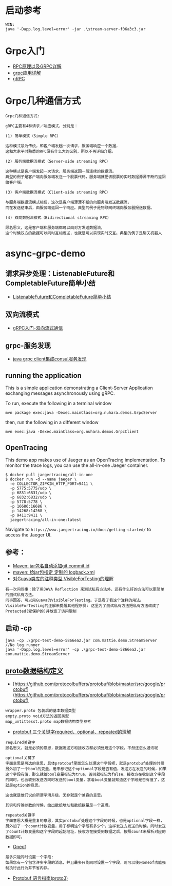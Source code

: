 # 启动参考
```
WIN:
java '-Dapp.log.level=error' -jar .\stream-server-f06a3c3.jar
```
# Grpc入门
- [RPC原理以及GRPC详解](https://www.cnblogs.com/awesomeHai/p/liuhai.html)
- [grpc应用详解](https://www.jianshu.com/p/5e75b20a267f)
- [gRPC](https://blog.csdn.net/xuduorui/article/details/78278808)

# Grpc几种通信方式
```
Grpc几种通信方式:

gRPC主要有4种请求／响应模式，分别是：

(1) 简单模式（Simple RPC）

这种模式最为传统，即客户端发起一次请求，服务端响应一个数据，
这和大家平时熟悉的RPC没有什么大的区别，所以不再详细介绍。

(2) 服务端数据流模式（Server-side streaming RPC）

这种模式是客户端发起一次请求，服务端返回一段连续的数据流。
典型的例子是客户端向服务端发送一个股票代码，服务端就把该股票的实时数据源源不断的返回给客户端。

(3) 客户端数据流模式（Client-side streaming RPC）

与服务端数据流模式相反，这次是客户端源源不断的向服务端发送数据流，
而在发送结束后，由服务端返回一个响应。典型的例子是物联网终端向服务器报送数据。

(4) 双向数据流模式（Bidirectional streaming RPC）

顾名思义，这是客户端和服务端都可以向对方发送数据流，
这个时候双方的数据可以同时互相发送，也就是可以实现实时交互。典型的例子是聊天机器人

```

# async-grpc-demo

## 请求异步处理：ListenableFuture和CompletableFuture简单小结 
- [ListenableFuture和CompletableFuture简单小结](https://blog.csdn.net/Androidlushangderen/article/details/80372711)

## 双向流模式
- [gRPC入门-双向流式通信](https://www.jianshu.com/p/323806eb91bb)

## grpc-服务发现
- [java grpc client集成consul服务发现](https://www.jianshu.com/p/997505834bf5)

## running the application

This is a simple application demonstrating a Client-Server Application exchanging messages asynchronously using gRPC.

To run, execute the following in a terminal window

```shell
mvn package exec:java -Dexec.mainClass=org.nuhara.demos.GrpcServer
```

then, run the following in a different window

```shell
mvn exec:java -Dexec.mainClass=org.nuhara.demos.GrpcClient
```

## OpenTracing

This demo app makes use of Jaeger as an OpenTracing implementation.  To monitor the trace logs, you can use the all-in-one Jaeger container.

```shell
$ docker pull jaegertracing/all-in-one
$ docker run -d --name jaeger \
  -e COLLECTOR_ZIPKIN_HTTP_PORT=9411 \
  -p 5775:5775/udp \
  -p 6831:6831/udp \
  -p 6832:6832/udp \
  -p 5778:5778 \
  -p 16686:16686 \
  -p 14268:14268 \
  -p 9411:9411 \
  jaegertracing/all-in-one:latest
```
Navigate to ```https://www.jaegertracing.io/docs/getting-started/``` to access the Jaeger UI.

## 参考：
- [Maven: jar包名自动添加git commit id](https://blog.csdn.net/wuzhimang/article/details/79393815)
- [maven: 给jar包指定 定制的 logback.xml](https://blog.csdn.net/bigtree_3721/article/details/81289144)
- [对Guava类库的注释类型 VisibleForTesting的理解](https://www.cnblogs.com/yanlongpankow/p/6240563.html)
```
有一次问同事：除了用JAVA Reflection 来测试私有方法外，还有什么好的方法可以更简单的测试私有方法。
同事回答，可以用Guava的VisibleForTesting。于是看了看这个注释的用法。
VisibleForTesting的注解来提醒其他程序员: 这里为了测试私有方法把私有方法改成了Protected(受保护的)并放宽了访问限制
```
## 启动 -cp
```
java -cp .\grpc-test-demo-5866ea2.jar com.mattie.demo.StreamServer
//No log runner
java '-Dapp.log.level=error' -cp .\grpc-test-demo-5866ea2.jar com.mattie.demo.StreamServer
```

## [proto数据结构定义](https://github.com/protocolbuffers/protobuf/blob/master/src/google/protobuf)
- [https://github.com/protocolbuffers/protobuf/blob/master/src/google/protobuf](https://github.com/protocolbuffers/protobuf/blob/master/src/google/protobuf)
```
wrapper.proto 包装后的基本数据类型
empty.proto void方法的返回类型
map_untittesst.proto map数据结构类型参考

```
- [protobuf 三个关键字required、optional、repeated的理解](https://lovemiffy.blog.csdn.net/article/details/82751720)
```
required关键字
顾名思义，就是必须的意思，数据发送方和接收方都必须处理这个字段，不然还怎么通讯呢

optional关键字
字面意思是可选的意思，具体protobuf里面怎么处理这个字段呢，就是protobuf处理的时候另外加了一个bool的变量，用来标记这个optional字段是否有值，发送方在发送的时候，如果这个字段有值，那么就给bool变量标记为true，否则就标记为false，接收方在收到这个字段的同时，也会收到发送方同时发送的bool变量，拿着bool变量就知道这个字段是否有值了，这就是option的意思。

这也就是他们说的所谓平滑升级，无非就是个兼容的意思。

其实和传输参数的时候，给出数组地址和数组数量是一个道理。

repeated关键字
字面意思大概是重复的意思，其实protobuf处理这个字段的时候，也是optional字段一样，另外加了一个count计数变量，用于标明这个字段有多少个，这样发送方发送的时候，同时发送了count计数变量和这个字段的起始地址，接收方在接受到数据之后，按照count来解析对应的数据即可。
```
- [Oneof](https://www.cnblogs.com/sanshengshui/p/9739521.html)
```
最多只能同时设置一个字段:
如果您有一个包含许多字段的消息，并且最多只能同时设置一个字段，则可以使用oneof功能强制执行此行为并节省内存。
```
- [Protobuf 语言指南(proto3)](https://www.cnblogs.com/sanshengshui/p/9739521.html)